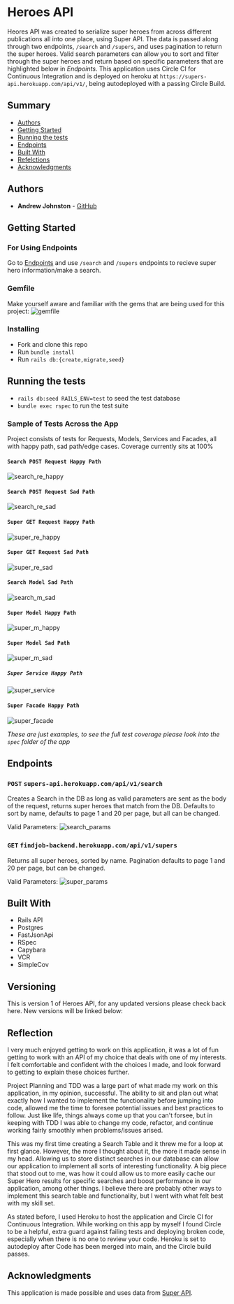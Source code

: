 # Heroes API

Heores API was created to serialize super heroes from across different publications all into one place, using Super API. The data is passed along through two endpoints, `/search` and `/supers`, and uses pagination to return the super heroes. Valid search parameters can allow you to sort and filter through the super heroes and return based on specific parameters that are highlighted below in *Endpoints*. This application uses Circle CI for Continuous Integration and is deployed on heroku at `https://supers-api.herokuapp.com/api/v1/`, being autodeployed with a passing Circle Build.

## Summary

  - [Authors](#authors)
  - [Getting Started](#getting-started)
  - [Running the tests](#running-the-tests)
  - [Endpoints](#endpoints)
  - [Built With](#built-with)
  - [Refelctions](#reflections)
  - [Acknowledgments](#acknowledgments)

## Authors

  - **Andrew Johnston** - 
    [GitHub](https://github.com/avjohnston)

## Getting Started

### For Using Endpoints

Go to [Endpoints](#endpoints) and use `/search` and `/supers` endpoints to recieve super hero information/make a search.

### Gemfile

Make yourself aware and familiar with the gems that are being used for this project:
![gemfile](https://user-images.githubusercontent.com/72912074/121235659-52fb3380-c852-11eb-9fdd-184383830767.png)

### Installing

- Fork and clone this repo
- Run `bundle install`
- Run `rails db:{create,migrate,seed}`

## Running the tests

- `rails db:seed RAILS_ENV=test` to seed the test database
- `bundle exec rspec` to run the test suite

### Sample of Tests Across the App

Project consists of tests for Requests, Models, Services and Facades, all with happy path, sad path/edge cases.
Coverage currently sits at 100%

#### `Search POST Request Happy Path`
![search_re_happy](https://user-images.githubusercontent.com/72912074/121247739-d4a58e00-c85f-11eb-9e20-0fb10e0c1138.png)

#### `Search POST Request Sad Path`
![search_re_sad](https://user-images.githubusercontent.com/72912074/121247759-da02d880-c85f-11eb-95ff-03b0338aead7.png)

#### `Super GET Request Happy Path`
![super_re_happy](https://user-images.githubusercontent.com/72912074/121247784-dff8b980-c85f-11eb-885a-8b3d5378f08f.png)

#### `Super GET Request Sad Path`
![super_re_sad](https://user-images.githubusercontent.com/72912074/121247802-e4bd6d80-c85f-11eb-9597-86a5b236fe6f.png)

#### `Search Model Sad Path`
![search_m_sad](https://user-images.githubusercontent.com/72912074/121247822-ea1ab800-c85f-11eb-9936-99f19626acc1.png)

#### `Super Model Happy Path`
![super_m_happy](https://user-images.githubusercontent.com/72912074/121247863-f69f1080-c85f-11eb-9cc5-76c03bf0c7ea.png)

#### `Super Model Sad Path`
![super_m_sad](https://user-images.githubusercontent.com/72912074/121247880-facb2e00-c85f-11eb-9f36-42847310db0c.png)

##### `Super Service Happy Path`
![super_service](https://user-images.githubusercontent.com/72912074/121247884-fdc61e80-c85f-11eb-8754-b8ccdf11e05f.png)

#### `Super Facade Happy Path`
![super_facade](https://user-images.githubusercontent.com/72912074/121247897-00287880-c860-11eb-97cb-410630bc2e0b.png)

_These are just examples, to see the full test coverage please look into the `spec` folder of the app_

## Endpoints

### `POST` `supers-api.herokuapp.com/api/v1/search`
Creates a Search in the DB as long as valid parameters are sent as the body of the request, returns super heroes that match from the DB. Defaults to sort by name, defaults to page 1 and 20 per page, but all can be changed.

Valid Parameters:
![search_params](https://user-images.githubusercontent.com/72912074/121243803-619a1880-c85b-11eb-9dce-6217fadaaaab.png)

### `GET` `findjob-backend.herokuapp.com/api/v1/supers`
Returns all super heroes, sorted by name. Pagination defaults to page 1 and 20 per page, but can be changed.

Valid Parameters:
![super_params](https://user-images.githubusercontent.com/72912074/121243559-11bb5180-c85b-11eb-9fd1-b37013cfc470.png)

## Built With

  - Rails API
  - Postgres
  - FastJsonApi
  - RSpec
  - Capybara
  - VCR
  - SimpleCov

## Versioning

This is version 1 of Heroes API, for any updated versions please check back here. New versions will be linked below:

## Reflection
  
I very much enjoyed getting to work on this application, it was a lot of fun getting to work with an API of my choice that deals with one of my interests. I felt comfortable and confident with the choices I made, and look forward to getting to explain these choices further.

Project Planning and TDD was a large part of what made my work on this application, in my opinion, successful. The ability to sit and plan out what exactly how I wanted to implement the functionality before jumping into code, allowed me the time to foresee potential issues and best practices to follow. Just like life, things always come up that you can't forsee, but in keeping with TDD I was able to change my code, refactor, and continue working fairly smoothly when problems/issues arised.

This was my first time creating a Search Table and it threw me for a loop at first glance. However, the more I thought about it, the more it made sense in my head. Allowing us to store distinct searches in our database can allow our application to implement all sorts of interesting functionality. A big piece that stood out to me, was how it could allow us to more easily cache our Super Hero results for specific searches and boost performance in our application, among other things. I believe there are probably other ways to implement this search table and functionality, but I went with what felt best with my skill set.

As stated before, I used Heroku to host the application and Circle CI for Continuous Integration. While working on this app by myself I found Circle to be a helpful, extra guard against failing tests and deploying broken code, especially when there is no one to review your code. Heroku is set to autodeploy after Code has been merged into main, and the Circle build passes.

## Acknowledgments

This application is made possible and uses data from [Super API](https://akabab.github.io/superhero-api/api/).


